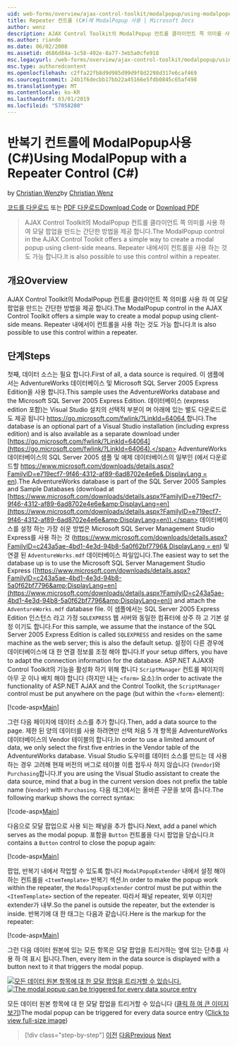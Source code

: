 ```yaml
---
uid: web-forms/overview/ajax-control-toolkit/modalpopup/using-modalpopup-with-a-repeater-control-cs
title: Repeater 컨트롤 (C#)에 ModalPopup 사용 | Microsoft Docs
author: wenz
description: AJAX Control Toolkit의 ModalPopup 컨트롤 클라이언트 쪽 의미를 사용 하 여 모달 팝업을 만드는 간단한 방법을 제공 합니다. 이 contr.를 사용 하는 것도 가능...
ms.author: riande
ms.date: 06/02/2008
ms.assetid: d686d84a-1c58-492e-8a77-3eb5a0cfe918
msc.legacyurl: /web-forms/overview/ajax-control-toolkit/modalpopup/using-modalpopup-with-a-repeater-control-cs
msc.type: authoredcontent
ms.openlocfilehash: c2ffa22fb8d9d985d99d9f8d2298d317e6caf469
ms.sourcegitcommit: 24b1f6decbb17bb22a45166e5fdb0845c65af498
ms.translationtype: MT
ms.contentlocale: ko-KR
ms.lasthandoff: 03/01/2019
ms.locfileid: "57058280"
---
```

<a name="using-modalpopup-with-a-repeater-control-c"></a><span data-ttu-id="8fe57-104">반복기 컨트롤에 ModalPopup사용(C#)</span><span class="sxs-lookup"><span data-stu-id="8fe57-104">Using ModalPopup with a Repeater Control (C#)</span></span>
====================
<span data-ttu-id="8fe57-105">by [Christian Wenz](https://github.com/wenz)</span><span class="sxs-lookup"><span data-stu-id="8fe57-105">by [Christian Wenz](https://github.com/wenz)</span></span>

<span data-ttu-id="8fe57-106">[코드를 다운로드](http://download.microsoft.com/download/2/4/0/24052038-f942-4336-905b-b60ae56f0dd5/ModalPopup2.cs.zip) 또는 [PDF 다운로드](http://download.microsoft.com/download/b/6/a/b6ae89ee-df69-4c87-9bfb-ad1eb2b23373/modalpopup2CS.pdf)</span><span class="sxs-lookup"><span data-stu-id="8fe57-106">[Download Code](http://download.microsoft.com/download/2/4/0/24052038-f942-4336-905b-b60ae56f0dd5/ModalPopup2.cs.zip) or [Download PDF](http://download.microsoft.com/download/b/6/a/b6ae89ee-df69-4c87-9bfb-ad1eb2b23373/modalpopup2CS.pdf)</span></span>

> <span data-ttu-id="8fe57-107">AJAX Control Toolkit의 ModalPopup 컨트롤 클라이언트 쪽 의미를 사용 하 여 모달 팝업을 만드는 간단한 방법을 제공 합니다.</span><span class="sxs-lookup"><span data-stu-id="8fe57-107">The ModalPopup control in the AJAX Control Toolkit offers a simple way to create a modal popup using client-side means.</span></span> <span data-ttu-id="8fe57-108">Repeater 내에서이 컨트롤을 사용 하는 것도 가능 합니다.</span><span class="sxs-lookup"><span data-stu-id="8fe57-108">It is also possible to use this control within a repeater.</span></span>


## <a name="overview"></a><span data-ttu-id="8fe57-109">개요</span><span class="sxs-lookup"><span data-stu-id="8fe57-109">Overview</span></span>

<span data-ttu-id="8fe57-110">AJAX Control Toolkit의 ModalPopup 컨트롤 클라이언트 쪽 의미를 사용 하 여 모달 팝업을 만드는 간단한 방법을 제공 합니다.</span><span class="sxs-lookup"><span data-stu-id="8fe57-110">The ModalPopup control in the AJAX Control Toolkit offers a simple way to create a modal popup using client-side means.</span></span> <span data-ttu-id="8fe57-111">Repeater 내에서이 컨트롤을 사용 하는 것도 가능 합니다.</span><span class="sxs-lookup"><span data-stu-id="8fe57-111">It is also possible to use this control within a repeater.</span></span>

## <a name="steps"></a><span data-ttu-id="8fe57-112">단계</span><span class="sxs-lookup"><span data-stu-id="8fe57-112">Steps</span></span>

<span data-ttu-id="8fe57-113">첫째, 데이터 소스는 필요 합니다.</span><span class="sxs-lookup"><span data-stu-id="8fe57-113">First of all, a data source is required.</span></span> <span data-ttu-id="8fe57-114">이 샘플에서는 AdventureWorks 데이터베이스 및 Microsoft SQL Server 2005 Express Edition을 사용 합니다.</span><span class="sxs-lookup"><span data-stu-id="8fe57-114">This sample uses the AdventureWorks database and the Microsoft SQL Server 2005 Express Edition.</span></span> <span data-ttu-id="8fe57-115">데이터베이스 (express edition 포함)는 Visual Studio 설치의 선택적 부분이 며 아래에 있는 별도 다운로드로도 제공 됩니다 [ https://go.microsoft.com/fwlink/?LinkId=64064 ](https://go.microsoft.com/fwlink/?LinkId=64064)합니다.</span><span class="sxs-lookup"><span data-stu-id="8fe57-115">The database is an optional part of a Visual Studio installation (including express edition) and is also available as a separate download under [https://go.microsoft.com/fwlink/?LinkId=64064](https://go.microsoft.com/fwlink/?LinkId=64064).</span></span> <span data-ttu-id="8fe57-116">AdventureWorks 데이터베이스의 SQL Server 2005 샘플 및 예제 데이터베이스의 일부인 (에서 다운로드할 [ https://www.microsoft.com/downloads/details.aspx?FamilyID=e719ecf7-9f46-4312-af89-6ad8702e4e6e&amp; DisplayLang = en](https://www.microsoft.com/downloads/details.aspx?FamilyID=e719ecf7-9f46-4312-af89-6ad8702e4e6e&amp;DisplayLang=en)).</span><span class="sxs-lookup"><span data-stu-id="8fe57-116">The AdventureWorks database is part of the SQL Server 2005 Samples and Sample Databases (download at [https://www.microsoft.com/downloads/details.aspx?FamilyID=e719ecf7-9f46-4312-af89-6ad8702e4e6e&amp;DisplayLang=en](https://www.microsoft.com/downloads/details.aspx?FamilyID=e719ecf7-9f46-4312-af89-6ad8702e4e6e&amp;DisplayLang=en)).</span></span> <span data-ttu-id="8fe57-117">데이터베이스를 설정 하는 가장 쉬운 방법은 Microsoft SQL Server Management Studio Express를 사용 하는 것 ([https://www.microsoft.com/downloads/details.aspx?FamilyID=c243a5ae-4bd1-4e3d-94b8-5a0f62bf7796&amp; DisplayLang = en](https://www.microsoft.com/downloads/details.aspx?FamilyID=c243a5ae-4bd1-4e3d-94b8-5a0f62bf7796&amp;DisplayLang=en)) 및 연결 된 `AdventureWorks.mdf` 데이터베이스 파일입니다.</span><span class="sxs-lookup"><span data-stu-id="8fe57-117">The easiest way to set the database up is to use the Microsoft SQL Server Management Studio Express ([https://www.microsoft.com/downloads/details.aspx?FamilyID=c243a5ae-4bd1-4e3d-94b8-5a0f62bf7796&amp;DisplayLang=en](https://www.microsoft.com/downloads/details.aspx?FamilyID=c243a5ae-4bd1-4e3d-94b8-5a0f62bf7796&amp;DisplayLang=en)) and attach the `AdventureWorks.mdf` database file.</span></span> <span data-ttu-id="8fe57-118">이 샘플에서는 SQL Server 2005 Express Edition 인스턴스 라고 가정 `SQLEXPRESS` 웹 서버와 동일한 컴퓨터에 상주 하 고 기본 설정 이기도 합니다.</span><span class="sxs-lookup"><span data-stu-id="8fe57-118">For this sample, we assume that the instance of the SQL Server 2005 Express Edition is called `SQLEXPRESS` and resides on the same machine as the web server; this is also the default setup.</span></span> <span data-ttu-id="8fe57-119">설정이 다른 경우에 데이터베이스에 대 한 연결 정보를 조정 해야 합니다.</span><span class="sxs-lookup"><span data-stu-id="8fe57-119">If your setup differs, you have to adapt the connection information for the database.</span></span> <span data-ttu-id="8fe57-120">ASP.NET AJAX와 Control Toolkit의 기능을 활성화 하기 위해 합니다 `ScriptManager` 컨트롤 페이지의 아무 곳 이나 배치 해야 합니다 (하지만 내는 `<form>` 요소):</span><span class="sxs-lookup"><span data-stu-id="8fe57-120">In order to activate the functionality of ASP.NET AJAX and the Control Toolkit, the `ScriptManager` control must be put anywhere on the page (but within the `<form>` element):</span></span>

[!code-aspx[Main](using-modalpopup-with-a-repeater-control-cs/samples/sample1.aspx)]

<span data-ttu-id="8fe57-121">그런 다음 페이지에 데이터 소스를 추가 합니다.</span><span class="sxs-lookup"><span data-stu-id="8fe57-121">Then, add a data source to the page.</span></span> <span data-ttu-id="8fe57-122">제한 된 양의 데이터를 사용 하려면만 선택 처음 5 개 항목을 AdventureWorks 데이터베이스의 Vendor 테이블의 합니다.</span><span class="sxs-lookup"><span data-stu-id="8fe57-122">In order to use a limited amount of data, we only select the first five entries in the Vendor table of the AdventureWorks database.</span></span> <span data-ttu-id="8fe57-123">Visual Studio 도우미를 데이터 소스를 만드는 데 사용 하는 경우 고려해 현재 버전의 버그로 테이블 이름 접두사 하지 않습니다 (`Vendor`)와 `Purchasing`합니다.</span><span class="sxs-lookup"><span data-stu-id="8fe57-123">If you are using the Visual Studio assistant to create the data source, mind that a bug in the current version does not prefix the table name (`Vendor`) with `Purchasing`.</span></span> <span data-ttu-id="8fe57-124">다음 태그에서는 올바른 구문을 보여 줍니다.</span><span class="sxs-lookup"><span data-stu-id="8fe57-124">The following markup shows the correct syntax:</span></span>

[!code-aspx[Main](using-modalpopup-with-a-repeater-control-cs/samples/sample2.aspx)]

<span data-ttu-id="8fe57-125">다음으로 모달 팝업으로 사용 되는 패널을 추가 합니다.</span><span class="sxs-lookup"><span data-stu-id="8fe57-125">Next, add a panel which serves as the modal popup.</span></span> <span data-ttu-id="8fe57-126">포함을 `Button` 컨트롤을 다시 팝업을 닫습니다.</span><span class="sxs-lookup"><span data-stu-id="8fe57-126">It contains a `Button` control to close the popup again:</span></span>

[!code-aspx[Main](using-modalpopup-with-a-repeater-control-cs/samples/sample3.aspx)]

<span data-ttu-id="8fe57-127">팝업, 반복기 내에서 작업할 수 있도록 합니다 `ModalPopupExtender` 내에서 설정 해야 하는 컨트롤을 `<ItemTemplate>` 반복기 섹션.</span><span class="sxs-lookup"><span data-stu-id="8fe57-127">In order to make the popup work within the repeater, the `ModalPopupExtender` control must be put within the `<ItemTemplate>` section of the repeater.</span></span> <span data-ttu-id="8fe57-128">따라서 패널 repeater, 외부 이지만 extender가 내부.</span><span class="sxs-lookup"><span data-stu-id="8fe57-128">So the panel is outside the repeater, but the extender is inside.</span></span> <span data-ttu-id="8fe57-129">반복기에 대 한 태그는 다음과 같습니다.</span><span class="sxs-lookup"><span data-stu-id="8fe57-129">Here is the markup for the repeater:</span></span>

[!code-aspx[Main](using-modalpopup-with-a-repeater-control-cs/samples/sample4.aspx)]

<span data-ttu-id="8fe57-130">그런 다음 데이터 원본에 있는 모든 항목은 모달 팝업을 트리거하는 옆에 있는 단추를 사용 하 여 표시 됩니다.</span><span class="sxs-lookup"><span data-stu-id="8fe57-130">Then, every item in the data source is displayed with a button next to it that triggers the modal popup.</span></span>


<span data-ttu-id="8fe57-131">[![모든 데이터 원본 항목에 대 한 모달 팝업을 트리거할 수 있습니다.](using-modalpopup-with-a-repeater-control-cs/_static/image2.png)](using-modalpopup-with-a-repeater-control-cs/_static/image1.png)</span><span class="sxs-lookup"><span data-stu-id="8fe57-131">[![The modal popup can be triggered for every data source entry](using-modalpopup-with-a-repeater-control-cs/_static/image2.png)](using-modalpopup-with-a-repeater-control-cs/_static/image1.png)</span></span>

<span data-ttu-id="8fe57-132">모든 데이터 원본 항목에 대 한 모달 팝업을 트리거할 수 있습니다 ([클릭 하 여 큰 이미지 보기](using-modalpopup-with-a-repeater-control-cs/_static/image3.png))</span><span class="sxs-lookup"><span data-stu-id="8fe57-132">The modal popup can be triggered for every data source entry ([Click to view full-size image](using-modalpopup-with-a-repeater-control-cs/_static/image3.png))</span></span>

> [!div class="step-by-step"]
> <span data-ttu-id="8fe57-133">[이전](launching-a-modal-popup-window-from-server-code-cs.md)
> [다음](handling-postbacks-from-a-modalpopup-cs.md)</span><span class="sxs-lookup"><span data-stu-id="8fe57-133">[Previous](launching-a-modal-popup-window-from-server-code-cs.md)
[Next](handling-postbacks-from-a-modalpopup-cs.md)</span></span>
